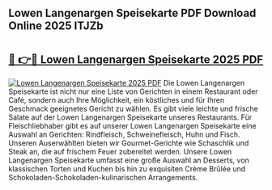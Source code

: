 ## Lowen Langenargen Speisekarte PDF Download Online 2025 ITJZb

# <h2><a href="http://gc70qqx.nevu.top/?p=Lowen+Langenargen+Speisekarte">🔗 👉🔴 Lowen Langenargen Speisekarte 2025 PDF</a></h2>

[![Lowen Langenargen Speisekarte 2025 PDF](https://i.imgur.com/dBaPXMq.png)](http://gc70qqx.nevu.top/?p=Lowen+Langenargen+Speisekarte)
Die Lowen Langenargen Speisekarte ist nicht nur eine Liste von Gerichten in einem Restaurant oder Café, sondern auch Ihre Möglichkeit, ein köstliches und für Ihren Geschmack geeignetes Gericht zu wählen. Es gibt viele leichte und frische Salate auf der Lowen Langenargen Speisekarte unseres Restaurants. Für Fleischliebhaber gibt es auf unserer Lowen Langenargen Speisekarte eine Auswahl an Gerichten: Rindfleisch, Schweinefleisch, Huhn und Fisch. Unseren Auserwählten bieten wir Gourmet-Gerichte wie Schaschlik und Steak an, die auf frischem Feuer zubereitet werden. Unsere Lowen Langenargen Speisekarte umfasst eine große Auswahl an Desserts, von klassischen Torten und Kuchen bis hin zu exquisiten Crème Brûlée und Schokoladen-Schokoladen-kulinarischen Arrangements.
